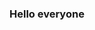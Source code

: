 ### Hello everyone

<!--
**shentell/Shentell** is a ✨ _special_ ✨ repository because its `README.md` (this file) appears on your GitHub profile.

Here are some ideas to get you started:

- 📽️ I’m currently working on ...
- 🌱 I’m currently learning ...
- 👯 I’m looking to collaborate on ...
- 🤔 I’m looking for help with ...
- 💬 Ask me about ...
- 📫 How to reach me: ...
- 😄 Pronouns: ...
- ⚡ Fun fact: ...
-->
